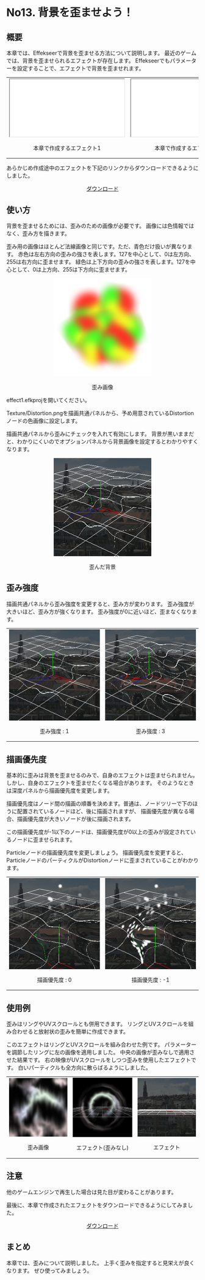 ﻿# No13. 背景を歪ませよう！

<div class="main">

## 概要

本章では、Effekseerで背景を歪ませる方法について説明します。
最近のゲームでは、背景を歪ませられるエフェクトが存在します。
Effekseerでもパラメーターを設定することで、エフェクトで背景を歪ませれます。

<div align="center">
<table>
<tr>

<td>
<div align="center">
<iframe src='../../Sample/viewer.html#13_02_Sample/effect1.efk'></iframe>
<p>本章で作成するエフェクト1</p>
</div>
</td>
<td>
<div align="center">
<iframe src='../../Sample/viewer.html#13_02_Sample/effect2.efk'></iframe>
<p>本章で作成するエフェクト2</p>
</div>
</td>

</tr>
</table>
</div>

<p>あらかじめ作成途中のエフェクトを下記のリンクからダウンロードできるようにしました。</p>
<div align="center">
<p><a href = "../../Sample/13_01_Sample.zip">ダウンロード</a></p>
</div>

## 使い方

背景を歪ませるためには、歪みのための画像が必要です。
画像には色情報ではなく、歪み方を描きます。

歪み用の画像はほとんど法線画像と同じです。ただ、青色だけ扱いが異なります。
赤色は左右方向の歪みの強さを表します。127を中心として、0は左方向、255は右方向に歪ませます。
緑色は上下方向の歪みの強さを表します。127を中心として、0は上方向、255は下方向に歪ませます。

<div align="center">
<img src="../../img/Tutorial/13/Distortion1.png">
<p>歪み画像</p>
</div>

effect1.efkprojを開いてください。

Texture/Distortion.pngを描画共通パネルから、予め用意されているDistortionノードの色画像に設定します。

描画共通パネルから歪みにチェックを入れて有効にします。
背景が黒いままだと、わかりにくいのでオプションパネルから背景画像を設定するとわかりやすくなります。

<div align="center">
<img src="../../img/Tutorial/13/intesity_1.png">
<p>歪んだ背景</p>
</div>

## 歪み強度

描画共通パネルから歪み強度を変更すると、歪み方が変わります。
歪み強度が大きいほど、歪み方が強くなります。
歪み強度が0に近いほど、歪まなくなります。

<div align="center">
<table>
<tr>

<td>
<div align="center">
<img src="../../img/Tutorial/13/intesity_1.png">
<p>歪み強度 : 1</p>
</div>
</td>
<td>
<div align="center">
<img src="../../img/Tutorial/13/intesity_3.png">
<p>歪み強度 : 3</p>
</div>
</td>

</tr>
</table>
</div>

## 描画優先度

基本的に歪みは背景を歪ませるのみで、自身のエフェクトは歪ませられません。
しかし、自身のエフェクトを歪ませたくなる場合があります。
そのようなときは深度パネルから描画優先度を変更します。

描画優先度はノード間の描画の順番を決めます。普通は、ノードツリーで下のほうに配置されているノードほど、後に描画されますが、
描画優先度が異なる場合、描画優先度が大きいノードが後に描画されます。

この描画優先度が-1以下のノードは、描画優先度が0以上の歪みが設定されているノードに歪ませられます。

Particleノードの描画優先度を変更しましょう。
描画優先度を変更すると、ParticleノードのパーティクルがDistortionノードに歪まされていることがわかります。

<div align="center">
<table>
<tr>

<td>
<div align="center">
<img src="../../img/Tutorial/13/priority_off.png">
<p>描画優先度 : 0</p>
</div>
</td>
<td>
<div align="center">
<img src="../../img/Tutorial/13/priority_on.png">
<p>描画優先度 : -1</p>
</div>
</td>

</tr>
</table>
</div>

## 使用例

歪みはリングやUVスクロールとも併用できます。
リングとUVスクロールを組み合わせると放射状の歪みを簡単に作成できます。

このエフェクトはリングとUVスクロールを組み合わせた例です。
パラメーターを調節したリングに左の画像を適用しました。
中央の画像が歪みなしで適用させた結果です。
右の映像がUVスクロールをしつつ歪みを使用したエフェクトです。
白いパーティクルも全方向に散らばるようにしました。

<div align="center">
<table>
<tr>

<td>
<div align="center">
<img src="../../img/Tutorial/13/Distortion2.png">
<p>歪み画像</p>
</div>
</td>

<td>
<div align="center">
<img src="../../img/Tutorial/13/effect2_original.png">
<p>エフェクト(歪みなし)</p>
</div>
</td>

<td>
<div align="center">
<img src="../../img/Tutorial/13/effect2.gif">
<p>エフェクト</p>
</div>
</td>

</tr>
</table>
</div>

## 注意

他のゲームエンジンで再生した場合は見た目が変わることがあります。

最後に、本章で作成されたエフェクトをダウンロードできるようにしてみました。

<div align="center">
<a href = "../../Sample/13_02_Sample.zip">ダウンロード</a>
</div>

## まとめ

本章では、歪みについて説明しました。
上手く歪みを指定すると見栄えが良くなります。
ぜひ使ってみましょう。

</div>
